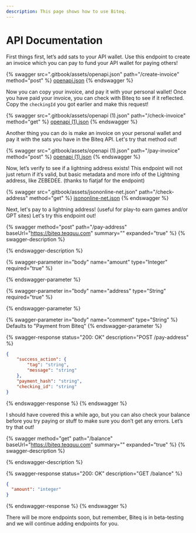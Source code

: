 ```yaml
---
description: This page shows how to use Biteq.
---
```


# API Documentation

First things first, let’s add sats to your API wallet. Use this endpoint to create an invoice which you can pay to fund your API wallet for paying others!

{% swagger src=".gitbook/assets/openapi.json" path="/create-invoice" method="post" %}
[openapi.json](.gitbook/assets/openapi.json)
{% endswagger %}

Now you can copy your invoice, and pay it with your personal wallet! Once you have paid your invoice, you can check with Biteq to see if it reflected. Copy the `checkingId` you got earlier and make this request!

{% swagger src=".gitbook/assets/openapi (1).json" path="/check-invoice" method="get" %}
[openapi (1).json](<.gitbook/assets/openapi (1).json>)
{% endswagger %}

Another thing you can do is make an invoice on your personal wallet and pay it with the sats you have in the Biteq API. Let's try that method out!

{% swagger src=".gitbook/assets/openapi (1).json" path="/pay-invoice" method="post" %}
[openapi (1).json](<.gitbook/assets/openapi (1).json>)
{% endswagger %}

Now, let’s verify to see if a lightning address exists! This endpoint will not just return if it’s valid, but basic metadata and more info of the Lightning address, like ZEBEDEE. (thanks to fiatjaf for the endpoint)

{% swagger src=".gitbook/assets/jsononline-net.json" path="/check-address" method="get" %}
[jsononline-net.json](.gitbook/assets/jsononline-net.json)
{% endswagger %}

Next, let's pay to a lightning address! (useful for play-to earn games and/or GPT sites) Let's try this endpoint out!

{% swagger method="post" path="/pay-address" baseUrl="https://biteq.teqquu.com" summary="" expanded="true" %}
{% swagger-description %}

{% endswagger-description %}

{% swagger-parameter in="body" name="amount" type="Integer" required="true" %}

{% endswagger-parameter %}

{% swagger-parameter in="body" name="address" type="String" required="true" %}

{% endswagger-parameter %}

{% swagger-parameter in="body" name="comment" type="String" %}
Defaults to "Payment from Biteq"
{% endswagger-parameter %}

{% swagger-response status="200: OK" description="POST /pay-address" %}
```json
{
    "success_action": {
        "tag": "string",
        "message": "string"
    },
    "payment_hash": "string",
    "checking_id": "string"
}
```
{% endswagger-response %}
{% endswagger %}

I should have covered this a while ago, but you can also check your balance before you try paying or stuff to make sure you don’t get any errors. Let’s try that out!

{% swagger method="get" path="/balance" baseUrl="https://biteq.teqquu.com" summary="" expanded="true" %}
{% swagger-description %}

{% endswagger-description %}

{% swagger-response status="200: OK" description="GET /balance" %}
```json
{
  "amount": "integer"
}
```
{% endswagger-response %}
{% endswagger %}

There will be more endpoints soon, but remember, Biteq is in beta-testing and we will continue adding endpoints for you.
